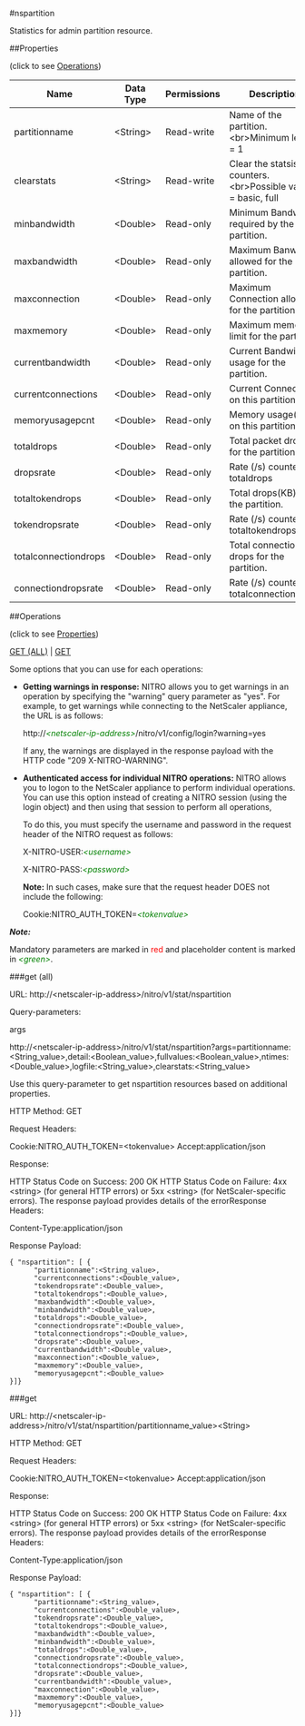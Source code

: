 #nspartition

Statistics for admin partition resource.


##Properties 
<span>(click to see [Operations](#operations))</span>


<table><thead><tr><th>Name</th><th> Data Type</th><th> Permissions</th><th>Description</th></tr></thead><tbody><tr><td>partitionname</td><td>&lt;String></td><td>Read-write</td><td>Name of the partition.&lt;br>Minimum length = 1</td><tr><tr><td>clearstats</td><td>&lt;String></td><td>Read-write</td><td>Clear the statsistics / counters.&lt;br>Possible values = basic, full</td><tr><tr><td>minbandwidth</td><td>&lt;Double></td><td>Read-only</td><td>Minimum Bandwidth required by the partition.</td><tr><tr><td>maxbandwidth</td><td>&lt;Double></td><td>Read-only</td><td>Maximum Banwidth allowed for the partition.</td><tr><tr><td>maxconnection</td><td>&lt;Double></td><td>Read-only</td><td>Maximum Connection allowed for the partition.</td><tr><tr><td>maxmemory</td><td>&lt;Double></td><td>Read-only</td><td>Maximum memory limit for the partition.</td><tr><tr><td>currentbandwidth</td><td>&lt;Double></td><td>Read-only</td><td>Current Bandwidth usage for the partition.</td><tr><tr><td>currentconnections</td><td>&lt;Double></td><td>Read-only</td><td>Current Connections on this partition.</td><tr><tr><td>memoryusagepcnt</td><td>&lt;Double></td><td>Read-only</td><td>Memory usage(%) on this partition.</td><tr><tr><td>totaldrops</td><td>&lt;Double></td><td>Read-only</td><td>Total packet drops for the partition.</td><tr><tr><td>dropsrate</td><td>&lt;Double></td><td>Read-only</td><td>Rate (/s) counter for totaldrops</td><tr><tr><td>totaltokendrops</td><td>&lt;Double></td><td>Read-only</td><td>Total drops(KB) for the partition.</td><tr><tr><td>tokendropsrate</td><td>&lt;Double></td><td>Read-only</td><td>Rate (/s) counter for totaltokendrops</td><tr><tr><td>totalconnectiondrops</td><td>&lt;Double></td><td>Read-only</td><td>Total connection drops for the partition.</td><tr><tr><td>connectiondropsrate</td><td>&lt;Double></td><td>Read-only</td><td>Rate (/s) counter for totalconnectiondrops</td><tr></tbody></table>
##Operations 
<span>(click to see [Properties](#properties))</span>


[GET (ALL)](#get-(all)) | [GET](#get)


Some options that you can use for each operations:
<ul><li><p><b>Getting warnings in response:</b> NITRO allows you to get warnings in an operation by specifying the "warning" query parameter as "yes". For example, to get warnings while connecting to the NetScaler appliance, the URL is as follows:</p><p>http://<span style="color:green;font-style:italic;">&lt;netscaler-ip-address&gt;</span>/nitro/v1/config/login?warning=yes</p><p>If any, the warnings are displayed in the response payload with the HTTP code "209 X-NITRO-WARNING".</p></li><li><p><b>Authenticated access for individual NITRO operations:</b> NITRO allows you to logon to the NetScaler appliance to perform individual operations. You can use this option instead of creating a NITRO session (using the login object) and then using that session to perform all operations,</p><p>To do this, you must specify the username and password in the request header of the NITRO request as follows:</p><p>X-NITRO-USER:<span style="color:green;font-style:italic;">&lt;username&gt;</span></p><p>X-NITRO-PASS:<span style="color:green;font-style:italic;">&lt;password&gt;</span></p><p><b>Note:</b> In such cases, make sure that the request header DOES not include the following:</p><p>Cookie:NITRO_AUTH_TOKEN=<span style="color:green;font-style:italic;">&lt;tokenvalue&gt;</span></p></li></ul>



***Note:*** 
Mandatory parameters are marked in <span style="color:#FF0000;">red</span> and placeholder content is marked in <span style="color:green;font-style:italic">&lt;green&gt;</span>.

###get (all)



URL: http://&lt;netscaler-ip-address&gt;/nitro/v1/stat/nspartition
Query-parameters:
args
http://&lt;netscaler-ip-address&gt;/nitro/v1/stat/nspartition?args=partitionname:&lt;String_value&gt;,detail:&lt;Boolean_value&gt;,fullvalues:&lt;Boolean_value&gt;,ntimes:&lt;Double_value&gt;,logfile:&lt;String_value&gt;,clearstats:&lt;String_value&gt;
Use this query-parameter to get nspartition resources based on additional properties.



HTTP Method: GET
Request Headers:

Cookie:NITRO_AUTH_TOKEN=&lt;tokenvalue&gt;Accept:application/json

Response:
HTTP Status Code on Success: 200 OKHTTP Status Code on Failure: 4xx &lt;string&gt; (for general HTTP errors) or 5xx &lt;string&gt; (for NetScaler-specific errors). The response payload provides details of the errorResponse Headers:

Content-Type:application/json

Response Payload: ```{ "nspartition": [ {      "partitionname":<String_value>,      "currentconnections":<Double_value>,      "tokendropsrate":<Double_value>,      "totaltokendrops":<Double_value>,      "maxbandwidth":<Double_value>,      "minbandwidth":<Double_value>,      "totaldrops":<Double_value>,      "connectiondropsrate":<Double_value>,      "totalconnectiondrops":<Double_value>,      "dropsrate":<Double_value>,      "currentbandwidth":<Double_value>,      "maxconnection":<Double_value>,      "maxmemory":<Double_value>,      "memoryusagepcnt":<Double_value>}]}```



###get



URL: http://&lt;netscaler-ip-address&gt;/nitro/v1/stat/nspartition/partitionname_value&gt;&lt;String&gt;
HTTP Method: GET
Request Headers:

Cookie:NITRO_AUTH_TOKEN=&lt;tokenvalue&gt;Accept:application/json

Response:
HTTP Status Code on Success: 200 OKHTTP Status Code on Failure: 4xx &lt;string&gt; (for general HTTP errors) or 5xx &lt;string&gt; (for NetScaler-specific errors). The response payload provides details of the errorResponse Headers:

Content-Type:application/json

Response Payload: ```{ "nspartition": [ {      "partitionname":<String_value>,      "currentconnections":<Double_value>,      "tokendropsrate":<Double_value>,      "totaltokendrops":<Double_value>,      "maxbandwidth":<Double_value>,      "minbandwidth":<Double_value>,      "totaldrops":<Double_value>,      "connectiondropsrate":<Double_value>,      "totalconnectiondrops":<Double_value>,      "dropsrate":<Double_value>,      "currentbandwidth":<Double_value>,      "maxconnection":<Double_value>,      "maxmemory":<Double_value>,      "memoryusagepcnt":<Double_value>}]}```



